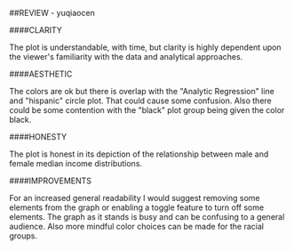 ##REVIEW - yuqiaocen

####CLARITY

The plot is understandable, with time, but clarity is highly dependent upon the viewer's familiarity with the data and analytical approaches. 

####AESTHETIC

The colors are ok but there is overlap with the "Analytic Regression" line and "hispanic" circle plot. That could cause some confusion. Also there could be some contention with the "black" plot group being given the color black.

####HONESTY

The plot is honest in its depiction of the relationship between male and female median income distributions.

####IMPROVEMENTS

For an increased general readability I would suggest removing some elements from the graph or enabling a toggle feature to turn off some elements. The graph as it stands is busy and can be confusing to a general audience. Also more mindful color choices can be made for the racial groups. 